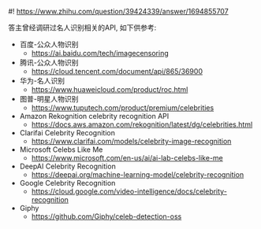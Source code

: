 #! https://www.zhihu.com/question/39424339/answer/1694855707

[comment]: <> (Answer URL: https://www.zhihu.com/question/39424339/answer/1694855707)
[comment]: <> (Question Title: 有没有软件可以识别名人的写真?)
[comment]: <> (Author Name: 采石工)
[comment]: <> (Create Time: 2021-01-24 13:07:43)

答主曾经调研过名人识别相关的API, 如下供参考:

  * 百度-公众人物识别 
    * [ https://ai.baidu.com/tech/imagecensoring  ](https://link.zhihu.com/?target=https%3A//ai.baidu.com/tech/imagecensoring)
  * 腾讯-公众人物识别 
    * [ https://cloud.tencent.com/document/api/865/36900  ](https://link.zhihu.com/?target=https%3A//cloud.tencent.com/document/api/865/36900)
  * 华为-名人识别 
    * [ https://www.huaweicloud.com/product/roc.html  ](https://link.zhihu.com/?target=https%3A//www.huaweicloud.com/product/roc.html)
  * 图普-明星人物识别 
    * [ https://www.tuputech.com/product/premium/celebrities  ](https://link.zhihu.com/?target=https%3A//www.tuputech.com/product/premium/celebrities)
  * Amazon Rekognition celebrity recognition API 
    * [ https://docs.aws.amazon.com/rekognition/latest/dg/celebrities.html  ](https://link.zhihu.com/?target=https%3A//docs.aws.amazon.com/rekognition/latest/dg/celebrities.html)
  * Clarifai Celebrity Recognition 
    * [ https://www.clarifai.com/models/celebrity-image-recognition  ](https://link.zhihu.com/?target=https%3A//www.clarifai.com/models/celebrity-image-recognition)
  * Microsoft Celebs Like Me 
    * [ https://www.microsoft.com/en-us/ai/ai-lab-celebs-like-me  ](https://link.zhihu.com/?target=https%3A//www.microsoft.com/en-us/ai/ai-lab-celebs-like-me)
  * DeepAI Celebrity Recognition 
    * [ https://deepai.org/machine-learning-model/celebrity-recognition  ](https://link.zhihu.com/?target=https%3A//deepai.org/machine-learning-model/celebrity-recognition)
  * Google Celebrity Recognition 
    * [ https://cloud.google.com/video-intelligence/docs/celebrity-recognition  ](https://link.zhihu.com/?target=https%3A//cloud.google.com/video-intelligence/docs/celebrity-recognition)
  * Giphy 
    * [ https://github.com/Giphy/celeb-detection-oss  ](https://link.zhihu.com/?target=https%3A//github.com/Giphy/celeb-detection-oss)

